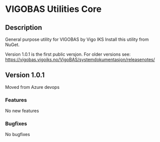 # VIGOBAS Utilities Core

## Description
General purpose utility for VIGOBAS by Vigo IKS
Install this utility from NuGet.

Version 1.0.1 is the first public versjon. For older versions see: https://vigobas.vigoiks.no/VigoBAS/systemdokumentasjon/releasenotes/ 

## Version 1.0.1   
Moved from Azure devops 

### Features
No new features
### Bugfixes
No bugfixes
